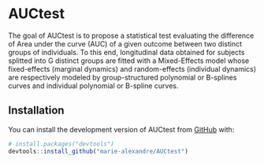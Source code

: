 
<!-- README.md is generated from README.Rmd. Please edit that file -->

# AUCtest

<!-- badges: start -->

<!-- [![Travis build status](https://travis-ci.com/marie-alexandre/AUCtest.svg?branch=master)](https://travis-ci.com/marie-alexandre/AUCtest) -->

<!-- badges: end -->

The goal of AUCtest is to propose a statistical test evaluating the
difference of Area under the curve (AUC) of a given outcome between two
distinct groups of individuals. To this end, longitudinal data obtained
for subjects splitted into G distinct groups are fitted with a
Mixed-Effects model whose fixed-effects (marginal dynamics) and
random-effects (individual dynamics) are respectively modeled by
group-structured polynomial or B-splines curves and individual
polynomial or B-spline curves.

## Installation

You can install the development version of AUCtest from
[GitHub](https://github.com/) with:

``` r
# install.packages("devtools")
devtools::install_github("marie-alexandre/AUCtest")
```
